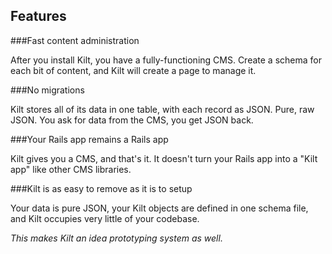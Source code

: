 ## Features

###Fast content administration

After you install Kilt, you have a fully-functioning CMS.  Create a schema for each bit of content, and Kilt will create a page to manage it.

###No migrations

Kilt stores all of its data in one table, with each record as JSON. Pure, raw JSON. You ask for data from the CMS, you get JSON back.

###Your Rails app remains a Rails app

Kilt gives you a CMS, and that's it.  It doesn't turn your Rails app into a "Kilt app" like other CMS libraries.

###Kilt is as easy to remove as it is to setup

Your data is pure JSON, your Kilt objects are defined in one schema file, and Kilt occupies very little of your codebase. 

*This makes Kilt an idea prototyping system as well.*
